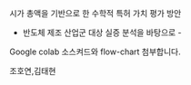 시가 총액을 기반으로 한 수학적 특허 가치 평가 방안
- 반도체 제조 산업군 대상 실증 분석을 바탕으로 -

Google colab 소스켜드와 flow-chart 첨부합니다.

조호연,김태현

